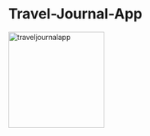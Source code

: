 # Travel-Journal-App
<img width="192" alt="traveljournalapp" src="https://user-images.githubusercontent.com/47186806/107751166-f610c600-6d14-11eb-91ae-3545b7aaa29a.png">

